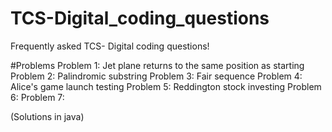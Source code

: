 ﻿# TCS-Digital_coding_questions
Frequently asked TCS- Digital coding questions!

#Problems
Problem 1: Jet plane returns to the same position as starting
Problem 2: Palindromic substring
Problem 3: Fair sequence
Problem 4: Alice's game launch testing
Problem 5: Reddington stock investing
Problem 6: 
Problem 7: 

(Solutions in java)
